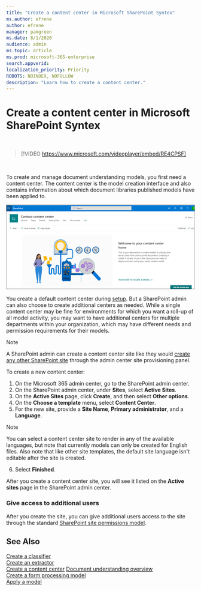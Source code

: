 ```yaml
---
title: "Create a content center in Microsoft SharePoint Syntex"
ms.author: efrene
author: efrene
manager: pamgreen
ms.date: 8/1/2020
audience: admin
ms.topic: article
ms.prod: microsoft-365-enterprise
search.appverid: 
localization_priority: Priority
ROBOTS: NOINDEX, NOFOLLOW
description: "Learn how to create a content center."
---
```


# Create a content center in Microsoft SharePoint Syntex


</br>

> [!VIDEO https://www.microsoft.com/videoplayer/embed/RE4CPSF]

</br>

To create and manage document understanding models, you first need a content center. The content center is the model creation interface and also contains information about which document libraries published models have been applied to.</br>

   ![Select a doc library](../media/content-understanding/content-center-page.png)</br>

You create a default content center during [setup](set-up-content-understanding.md). But a SharePoint admin can also choose to create additional centers as needed. While a single content center may be fine for environments for which you want a roll-up of all model activity, you may want to have additional centers for multiple departments within your organization, which may have different needs and permission requirements for their models.

> [!NOTE]
> A SharePoint admin can create a content center site like they would [create any other SharePoint site](https://docs.microsoft.com/sharepoint/create-site-collection) through the admin center site provisioning panel.

To create a new content center:

1. On the Microsoft 365 admin center, go to the SharePoint admin center.
2. On the SharePoint admin center, under **Sites**, select **Active Sites**.
3. On the **Active Sites** page, click **Create**, and then select **Other options**.
4. On the **Choose a template** menu, select **Content Center**.
5. For the new site, provide a **Site Name**, **Primary administrator**, and a **Language**.</br>

> [!NOTE] 
> You can select a content center site to render in any of the available languages, but note that currently models can only be created for English files. Also note that like other site templates, the default site language isn't editable after the site is created.</br>

6. Select **Finished**.
 
After you create a content center site, you will see it listed on the **Active sites** page in the SharePoint admin center. 

### Give access to additional users
 
After you create the site, you can give additional users access to the site through the standard [SharePoint site permissions model](https://docs.microsoft.com/sharepoint/modern-experience-sharing-permissions).

## See Also
[Create a classifier](create-a-classifier.md)</br>
[Create an extractor](create-an-extractor.md)</br>
[Create a content center](create-a-content-center.md)
[Document understanding overview](document-understanding-overview.md)</br>
[Create a form processing model](create-a-form-processing-model.md)</br>
[Apply a model](apply-a-model.md)    
